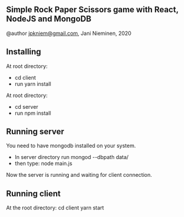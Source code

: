 ## Simple Rock Paper Scissors game with React, NodeJS and MongoDB
@author jpkniem@gmail.com, Jani Nieminen, 2020

## Installing

At root directory:
* cd client
* run yarn install

At root directory:
* cd server
* run npm install

## Running server

You need to have mongodb installed on your system. 

* In server directory run mongod --dbpath data/
* then type: node main.js

Now the server is running and waiting for client connection.

## Running client

At the root directory:
cd client
yarn start


